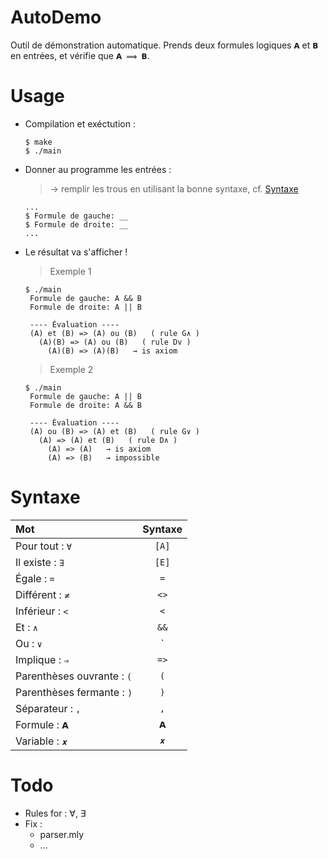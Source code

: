 # AutoDemo
 
Outil de démonstration automatique. Prends deux formules logiques `𝗔` et `𝗕` en entrées, et vérifie que `𝗔 ⟹ 𝗕`.
    
# Usage

+ Compilation et exéctution :
    ```
    $ make
    $ ./main
    ```
+ Donner au programme les entrées : 
  > → remplir les trous en utilisant la bonne syntaxe, cf. [Syntaxe](#Syntaxe)
    ```
    ...
    $ Formule de gauche: __
    $ Formule de droite: __
    ...
    ```
+ Le résultat va s'afficher !
    > Exemple 1
    ```
    $ ./main
     Formule de gauche: A && B
     Formule de droite: A || B
    
     ---- Évaluation ----
     (A) et (B) => (A) ou (B)   ( rule G∧ )
       (A)(B) => (A) ou (B)   ( rule Dv )
         (A)(B) => (A)(B)   → is axiom
    ```
    > Exemple 2
    ```
    $ ./main
     Formule de gauche: A || B
     Formule de droite: A && B

     ---- Évaluation ----
     (A) ou (B) => (A) et (B)   ( rule G∨ )
       (A) => (A) et (B)   ( rule D∧ )
         (A) => (A)   → is axiom
         (A) => (B)   → impossible
    ```
  
  
# Syntaxe

| Mot                        | Syntaxe |
| :------------------------- | :-----: |
| Pour tout : `∀`            |  `[A]`  |
| Il existe : `∃`            |  `[E]`  |
| Égale : `=`                |   `=`   |
| Différent : `≠`            |  `<>`   |
| Inférieur : `<`            |   `<`   |
| Et : `∧`                   |  `&&`   |
| Ou : `∨`                   |  `||`   |
| Implique : `⇒`             |  `=>`   |
| Parenthèses ouvrante : `(` |   `(`   |
| Parenthèses fermante : `)` |   `)`   |
| Séparateur : `,`           |   `,`   |
| Formule : `𝗔`              |   `𝗔`   |
| Variable : `𝒙`             |   `𝒙`   |


# Todo

+ Rules for : ∀, ∃
+ Fix : 
  + parser.mly
  + ...